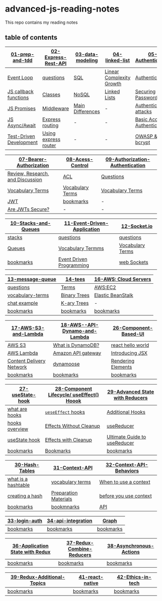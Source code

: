 # advanced-js-reading-notes

This repo contains my reading notes

## table of contents

| [01-prep-and-tdd](./01-prep-and-tdd.md)                                 | [02-Express-Rest-API](./02-Express-REST-API.md)                       | [03-data-modeling](./03-data-modeling.md)                  | [04-linked-list](./04-linked-lists.md)                                    | [05-Authentication](./05-Authentication.md)                                       |
| ----------------------------------------------------------------------- | --------------------------------------------------------------------- | ---------------------------------------------------------- | ------------------------------------------------------------------------- | --------------------------------------------------------------------------------- |
| [Event Loop](./01-prep-and-tdd.md#event-loop)                           | [questions](./02-Express-REST-API.md#questions)                       | [SQL](./03-data-modeling.md#what-is-sql)                   | [Linear Complexity Growth](./04-linked-lists.md#linear-complexity-growth) | [Authentication](./05-Authentication.md#authentication)                           |
| [JS callback functions](./01-prep-and-tdd.md#js-callback-functions)     | [Classes](./02-Express-REST-API.md#classes)                           | [NoSQL](./03-data-modeling.md#what-is-nosql-mongodb)       | [Linked Lists](./04-linked-lists.md#linked-list)                          | [Securing Passwords](./05-Authentication.md#securing-passwords)                   |
| [JS Promises](./01-prep-and-tdd.md#js-promises)                         | [Middleware](./02-Express-REST-API.md#middleware)                     | [Main Differences](./03-data-modeling.md#main-differences) | -                                                                         | [Authentication attacks](./05-Authentication.md#authentication-attacks)           |
| [JS Async/Await](./01-prep-and-tdd.md#js-asyncawait)                    | [Express routing](./02-Express-REST-API.md#express-routing)           | -                                                          | -                                                                         | [Basic Access Authentication](./05-Authentication.md#basic-access-authentication) |
| [Test-Driven Development](./01-prep-and-tdd.md#test-driven-development) | [Using express router](./02-Express-REST-API.md#using-express-router) | -                                                          | -                                                                         | [OWASP & bcrypt](./05-Authentication.md#owasp-auth-cheatsheet)                    |

| [07-Bearer-Authorization](./07-Bearer-Authorization.md)           | [08-Acess-Control](./08-Access-Control.md)                                | [09-Authorization-Authentication](./09-Authorization-Authentication.md)          |
| ----------------------------------------------------------------- | ------------------------------------------------------------------------- | -------------------------------------------------------------------------------- |
| [Review, Research, and Discussion](./07-Bearer-Authorization.md)  | [ACL](./08-Access-Control.md#acess-control--access-control-list-acl)      | [Questions](./09-Authorization-Authentication.md#review-research-and-discussion) |
| [Vocabulary Terms](./07-Bearer-Authorization.md#vocabulary-terms) | [Vocabulary Terms](./08-Access-Control.md#review-research-and-discussion) | [Vocabulary Terms](./09-Authorization-Authentication.md#vocabulary-terms)        |
| [JWT](./07-Bearer-Authorization.md#jwt)                           | [bookmarks](./08-Access-Control.md#bookmarks)                             | -                                                                                |
| [Are JWTs Secure?](./07-Bearer-Authorization.md#are-jwts-secure)  | -                                                                         | -                                                                                |

| [10-Stacks-and-Queues](./10-Stacks-and-Queues.md)  | [11-Event-Driven-Application](./11-Event-Driven-Applications.md)                       | [12-Socket.io](./12-Socket.io.md)                      |
| -------------------------------------------------- | -------------------------------------------------------------------------------------- | ------------------------------------------------------ |
| [stacks](./10-Stacks-and-Queues.md#what-is-stack)  | [questions](./11-Event-Driven-Applications.md#questions)                               | [questions](./12-Socket.io.md#questions)               |
| [Queues](./10-Stacks-and-Queues.md/#what-is-queue) | [Vocabulary Termms](./11-Event-Driven-Applications.md#vocabulary-terms)                | [Vocabulary Terms](./12-Socket.io.md#vocabulary-terms) |
| [bookmarks](./10-Stacks-and-Queues.md#bookmarks)   | [Event Driven Programming](./11-Event-Driven-Applications.md#event-driven-programming) | [web Sockets](./12-Socket.io.md#web-sockets)           |

| [13-message-queue](./13-message-queues.md)                  | [14-tees](./14-trees.md)                   | [16-AWS: Cloud Servers](./16-AWS-Cloud-Servers.md)                   |
| ----------------------------------------------------------- | ------------------------------------------ | -------------------------------------------------------------------- |
| [questions](./13-message-queues.md#questions)               | [Terms](./14-trees.md/#trees)              | [AWS:EC2](./16-AWS-Cloud-Servers.md#aws-ec2)                         |
| [vocabulary-terms](./13-message-queues.md#vocabulary-terms) | [Binary Trees](./14-trees.md#binary-trees) | [Elastic BeanStalk](./16-AWS-Cloud-Servers.md#aws-elastic-beanstalk) |
| [chat example](./13-message-queues.md#chat-example)         | [K-ary Trees](./14-trees.md#k-ary-trees)   | -                                                                    |
| [bookmarks](./13-message-queues.md#bookmarks)               | [bookmarks](./14-trees.md#bookmarks)       | [bookmarks](./16-AWS-Cloud-Servers.md#bookmarks)                     |

| [17-AWS-S3-and-Lambda](./17-AWS-S3-and-Lambda.md)                                  | [18-AWS--API-Dynamo-and-Lambda](./18-AWS--API-Dynamo-and-Lambda.md)         | [26-Component-Based-UI](./26-Component-Based-UI.md)                 |
| ---------------------------------------------------------------------------------- | --------------------------------------------------------------------------- | ------------------------------------------------------------------- |
| [AWS S3](./17-AWS-S3-and-Lambda.md#aws-s3)                                         | [What is DynamoDB?](./18-AWS--API-Dynamo-and-Lambda.md#what-is-dynamodb)    | [react hello world](./26-Component-Based-UI.md#react-hello-world)   |
| [AWS Lambda](./17-AWS-S3-and-Lambda.md#aws-lambda)                                 | [Amazon API gateway](./18-AWS--API-Dynamo-and-Lambda.md#amazon-api-gateway) | [Introducing JSX](./26-Component-Based-UI.md#introducing-jsx)       |
| [Content Delivery Network](./17-AWS-S3-and-Lambda.md#content-delivery-network-cdn) | [dynamoose](./18-AWS--API-Dynamo-and-Lambda.md#dynamoose)                   | [Rendering Elements](./26-Component-Based-UI.md#rendering-elements) |
| [bookmarks](./17-AWS-S3-and-Lambda.md#bookmarks)                                   | [bookmarks](./18-AWS--API-Dynamo-and-Lambda.md#bookmarks)                   | [bookmarks](./26-Component-Based-UI.md#bookmarks)                   |

| [27-useState-hook](./27-useState-hook.md)                      | [28-Component Lifecycle/ useEffect() Hoook](./28-component-lifecycle-useeffect-hook.md)       | [29-Advanced State with Reducers](./29-Advanced-State-with-Reducers.md)                           |
| -------------------------------------------------------------- | --------------------------------------------------------------------------------------------- | ------------------------------------------------------------------------------------------------- |
| [what are hooks](./27-useState-hook.md#what-are-hooks-exactly) | [`ueseEffect` hooks](./28-component-lifecycle-useeffect-hook.md#ueseeffect-hooks)             | [Additional Hooks](./29-Advanced-State-with-Reducers.md#additional-hooks)                         |
| [hooks overview](./27-useState-hook.md#hooks-overview)         | [Effects Without Cleanup](./28-component-lifecycle-useeffect-hook.md#effects-without-cleanup) | [useReducer](./29-Advanced-State-with-Reducers.md#usereducer)                                     |
| [useState hook](./27-useState-hook.md#usestate-hook)           | [Effects with Cleanup](./28-component-lifecycle-useeffect-hook.md#effects-with-cleanup)       | [Ultimate Guide to useReducer](./29-Advanced-State-with-Reducers.md#ultimate-guide-to-usereducer) |
| [bookmarks](./27-useState-hook.md#bookmarks-and-references)    | [Bookmarks](./28-component-lifecycle-useeffect-hook.md#bookmarks)                             | [bookmarks](./29-Advanced-State-with-Reducers.md#bookmarks)                                       |

| [30-Hash-Tables](./30-Hash-Tables.md)                          | [31-Context-API](./31-Context-API.md)                              | [32-Context-API-Behaviors](./32-Context-API-behaviors.md)                      |
| -------------------------------------------------------------- | ------------------------------------------------------------------ | ------------------------------------------------------------------------------ |
| [what is a hashtable](./30-Hash-Tables.md#what-is-a-hashtable) | [vocabulary terms](./31-Context-API.md#vocabulary-terms)           | [When to use a context](./32-Context-API-behaviors.md#when-to-use-a-context)   |
| [creating a hash](./30-Hash-Tables.md#creating-a-hash)         | [Preparation Materials](./31-Context-API.md#preparation-materials) | [before you use context](./32-Context-API-behaviors.md#before-you-use-context) |
| [bookmarks](./30-Hash-Tables.md#bookmarks)                     | [bookmnarks](./30-Hash-Tables.md#bookmarks)                        | [API](./32-Context-API-behaviors.md#api)                                       |

| [33-login-auth](./33-login-auth.md)       | [34-api-integration](./34-api-integration.md) | [Graph](./35-Graph.md)               |
| ----------------------------------------- | --------------------------------------------- | ------------------------------------ |
| [bookmarks](./33-login-auth.md#bookmarks) | [bookmarks](./34-api-integration.md)          | [bookmarks](./35-Graph.md#bookmarks) |

| [36-Application State with Redux](./36-Application-State-with-Redux.md) | [37-Redux-Combine-Reducers](./37-Redux-Combined-Reducers.md) | [38-Asynchronous-Actions](./38-Asynchronous-actions.md) |
| ----------------------------------------------------------------------- | ------------------------------------------------------------ | ------------------------------------------------------- |
| [bookmarks](./36-Application-State-with-Redux.md#bookmarks)             | [bookmarks](./37-Redux-Combined-Reducers.md#bookmarks)       | [bookmarks](./38-Asynchronous-actions.md#bookmarks)     |

| [39-Redux-Additional-Topics](./39-Redux-Additional-Topics.md) | [41-react-native](./41-react-native.md)     | [42-Ethics-in-tech](./42-Ethics-in-tech.md)   |
| ------------------------------------------------------------- | ------------------------------------------- | --------------------------------------------- |
| [bookmarks](./39-Redux-Additional-Topics.md#bookmarks)        | [bookmarks](./41-react-native.md#bookmarks) | [bookmarks](./42-Ethics-in-tech.md#bookmarks) |
